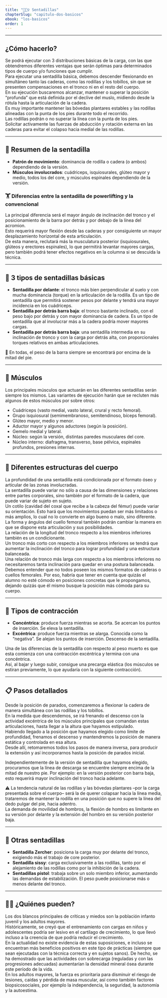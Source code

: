 ```yaml
---
title: "🏋🏽‍♀️ Sentadillas"
chapterSlug: "capitulo-dos-basicos"
ebook: "los-basicos"
order: 1
---
```


---

## ¿Cómo hacerlo?

Se podrá ejecutar con 3 distribuciones básicas de la carga, con las que obtendremos diferentes ventajas que serán óptimas para determinados tipos de cuerpo y/o funciones que cumplir.  
Para ejecutar una sentadilla básica, debemos descender flexionando en simultáneo tanto las caderas, como las rodillas y los tobillos, sin que se presenten compensaciones en el tronco ni en el resto del cuerpo.  
En su ejecución buscaremos alcanzar, mantener o superar la posición “profunda” que está definida por el declive del muslo, midiendo desde la rótula hasta la articulación de la cadera.  
Es muy importante mantener las bóvedas plantares estables y las rodillas alineadas con la punta de los pies durante todo el recorrido.  
Las rodillas podrán o no superar la línea con la punta de los pies.  
Solicitar activamente las fuerzas de abducción y rotación externa en las caderas para evitar el colapso hacia medial de las rodillas.

---

## 🧠 Resumen de la sentadilla

- **Patrón de movimiento**: dominancia de rodilla o cadera (o ambos) dependiendo de la versión.  
- **Músculos involucrados**: cuádriceps, isquiosurales, glúteo mayor y medio, todos los del core, y músculos espinales dependiendo de la versión.  

### 🏋️ Diferencias entre la sentadilla de powerlifting y la convencional

La principal diferencia será el mayor ángulo de inclinación del tronco y el posicionamiento de la barra por detrás y por debajo de la línea del acromion.  
Esto requerirá mayor flexión desde las caderas y por consiguiente un mayor desplazamiento horizontal de esta articulación.  
De esta manera, reclutará más la musculatura posterior (isquiosurales, glúteos y erectores espinales), lo que permitirá levantar mayores cargas, pero también podrá tener efectos negativos en la columna si se descuida la técnica.

---

## 🔁 3 tipos de sentadillas básicas

- **Sentadilla por delante**: el tronco más bien perpendicular al suelo y con mucha dominancia (torque) en la articulación de la rodilla. Es un tipo de sentadilla que permitirá sostener pesos por delante y tendrá una mayor incidencia en los cuádriceps.  
- **Sentadilla por detrás barra baja**: el tronco bastante inclinado, con el peso bajo por detrás y con mayor dominancia de cadera. Es un tipo de sentadilla que al involucrar más a la cadera podría mover mayores cargas.  
- **Sentadilla por detrás barra baja**: una sentadilla intermedia en su inclinación de tronco y con la carga por detrás alta, con proporcionales torques relativos en ambas articulaciones.  

📌 En todas, el peso de la barra siempre se encontrará por encima de la mitad del pie.

---

## 💪 Músculos

Los principales músculos que actuarán en las diferentes sentadillas serán siempre los mismos. Las variantes de ejecución harán que se recluten más algunos de estos músculos por sobre otros:

- Cuádriceps (vasto medial, vasto lateral, crural y recto femoral).  
- Grupo isquiosural (semimembranoso, semitendinoso, bíceps femoral).  
- Glúteo mayor, medio y menor.  
- Aductor mayor y algunos aductores (según la posición).  
- Gemelo medial y lateral.  
- Núcleo: según la versión, distintas paredes musculares del core.  
- Núcleo interno: diafragma, transverso, base pélvica, espinales profundos, presiones internas.

---

## 🦴 Diferentes estructuras del cuerpo

La profundidad de una sentadilla está condicionada por el formato óseo y articular de las zonas involucradas.  
La sentadilla puede variar no sólo a causa de las dimensiones y relaciones entre partes corporales, sino también por el formato de la cadera, que puede variar de sujeto en sujeto.  
Un cotilo (cavidad del coxal que recibe a la cabeza del fémur) puede variar su orientación. Esto hará que los movimientos puedan ser más limitados o más amplios, lo cual no lo convierte en algo bueno o malo, sino diferente. La forma y ángulos del cuello femoral también podrán cambiar la manera en que se dispone esta articulación y sus posibilidades.  
La relación de la longitud del tronco respecto a los miembros inferiores también es un condicionante.  
Un tronco más corto con respecto a los miembros inferiores se tendrá que aumentar la inclinación del tronco para lograr profundidad y una estructura balanceada.  
Una relación de tronco más larga con respecto a los miembros inferiores no necesitaremos tanta inclinación para quedar en una postura balanceada.  
Debemos entender que no todos poseen los mismos formatos de caderas o cuellos femorales. Por eso, habría que tener en cuenta que quizás el alumno no esté cómodo en posiciones concretas que le propongamos, dejando quizás que él mismo busque la posición más cómoda para su cuerpo.

---

## 🔄 Tipos de contracción

- **Concéntrica**: produce fuerza mientras se acorta. Se acercan los puntos de inserción. Se eleva la sentadilla.  
- **Excéntrica**: produce fuerza mientras se alarga. Conocida como la “negativa”. Se alejan los puntos de inserción. Descenso de la sentadilla.  

Una de las diferencias de la sentadilla con respecto al peso muerto es que esta comienza con una contracción excéntrica y termina con una concéntrica.  
Así, al bajar y luego subir, consigue una precarga elástica (los músculos se estiran previamente, lo que ayudaría con la siguiente contracción).

---

## 📋 Pasos detallados

Desde la posición de parados, comenzaremos a flexionar la cadera de manera simultánea con las rodillas y los tobillos.  
En la medida que descendemos, se irá frenando el descenso con la actividad excéntrica de los músculos principales que comandan estas articulaciones, hasta llegar a la altura que hayamos estipulado.  
Habiendo llegado a la posición que hayamos elegido como límite de profundidad, frenamos el descenso y mantendremos la posición de manera estática y controlada en esa altura.  
Desde allí, retomaremos todos los pasos de manera inversa, para producir la extensión y así incorporarnos hasta la posición de parados inicial.  

Independientemente de la versión de sentadilla que hayamos elegido, procuramos que la línea de descarga se encuentre siempre encima de la mitad de nuestro pie. Por ejemplo: en la versión posterior con barra baja, esto requerirá mayor inclinación del tronco hacia adelante.  

⚠️ La tendencia natural de las rodillas y las bóvedas plantares –por la carga presentada sobre el cuerpo– será la de querer colapsar hacia la línea media, trataremos de mantener la rodilla en una posición que no supere la línea del dedo pulgar del pie, hacia adentro.  
La demanda de movilidad de hombros, la flexión de hombro es limitante en su versión por delante y la extensión del hombro en su versión posterior baja.

---

## 🧪 Otras sentadillas

- **Sentadilla Zercher**: posiciona la carga muy por delante del tronco, exigiendo más el trabajo de core posterior.  
- **Sentadilla sissy**: carga exclusivamente a las rodillas, tanto por el alejamiento de las rodillas como por la inhibición de la cadera.  
- **Sentadillas pistol**: trabaja sobre un solo miembro inferior, aumentando las demandas de estabilización. El peso puede posicionarse más o menos delante del tronco.

---

## 👶👵 ¿Quiénes pueden?

Los dos blancos principales de críticas y miedos son la población infanto juvenil y los adultos mayores.  
Históricamente, se creyó que el entrenamiento con cargas en niños y adolescentes podría ser lesivo en el cartílago de crecimiento, lo que llevó incluso a la creencia de que podría reducir el crecimiento.  
En la actualidad no existe evidencia de estas suposiciones, e incluso se encuentran más beneficios positivos en este tipo de prácticas (siempre que sean ejecutadas con la técnica correcta y en sujetos sanos). De hecho, se ha demostrado que las actividades con sobrecarga (reguladas y con las progresiones adecuadas) aumentarían la densidad mineral ósea durante este período de la vida.  
En los adultos mayores, la fuerza es prioritaria para disminuir el riesgo de lesiones, caídas y pérdida de masa muscular, así como también factores biopsicosociales, por ejemplo la independencia, la seguridad, la autonomía y la autoestima.
